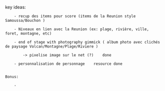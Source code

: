 key ideas:

        - recup des items pour score (items de la Reunion style Samoussa/Bouchon )

        - Niveaux en lien avec la Reunion (ex: plage, rivière, ville, foret, montagne, etc)

        - end of stage with photography gimmick ( album photo avec clichés de paysage Volcan/Montagne/Plage/Riviere )

            -> pixelise image sur le net (?)    done

        - personnalisation de personnage    resource done


    Bonus:

        - 




